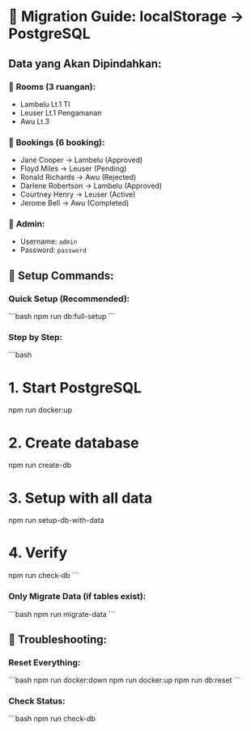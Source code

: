 # 🔄 Migration Guide: localStorage → PostgreSQL

## Data yang Akan Dipindahkan:

### 🏢 **Rooms (3 ruangan):**
- Lambelu Lt.1 TI
- Leuser Lt.1 Pengamanan  
- Awu Lt.3

### 📅 **Bookings (6 booking):**
- Jane Cooper → Lambelu (Approved)
- Floyd Miles → Leuser (Pending)
- Ronald Richards → Awu (Rejected)
- Darlene Robertson → Lambelu (Approved)
- Courtney Henry → Leuser (Active)
- Jerome Bell → Awu (Completed)

### 👤 **Admin:**
- Username: `admin`
- Password: `password`

## 🚀 **Setup Commands:**

### **Quick Setup (Recommended):**
\`\`\`bash
npm run db:full-setup
\`\`\`

### **Step by Step:**
\`\`\`bash
# 1. Start PostgreSQL
npm run docker:up

# 2. Create database
npm run create-db

# 3. Setup with all data
npm run setup-db-with-data

# 4. Verify
npm run check-db
\`\`\`

### **Only Migrate Data (if tables exist):**
\`\`\`bash
npm run migrate-data
\`\`\`

## 🔧 **Troubleshooting:**

### **Reset Everything:**
\`\`\`bash
npm run docker:down
npm run docker:up
npm run db:reset
\`\`\`

### **Check Status:**
\`\`\`bash
npm run check-db
